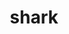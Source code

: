 ---
layout: animals&nature
title: shark
emoji: shark
permalink: 🦈.html
image: assets/img/3moji/shark.png
---